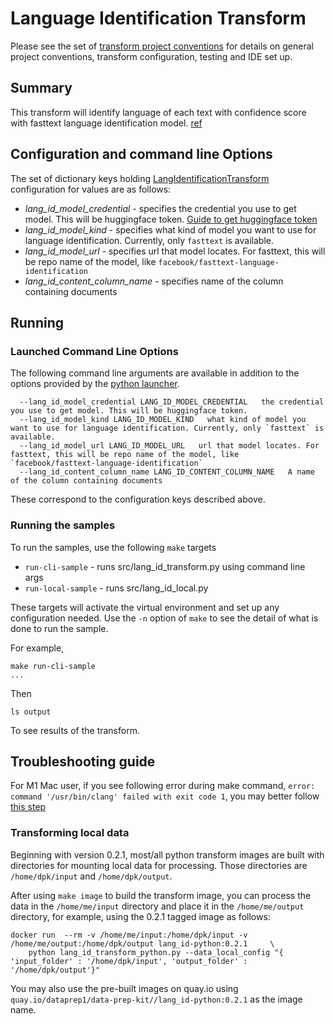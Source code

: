 # Language Identification Transform 
Please see the set of
[transform project conventions](../../../README.md#transform-project-conventions)
for details on general project conventions, transform configuration,
testing and IDE set up.

## Summary 
This transform will identify language of each text with confidence score with fasttext language identification model. [ref](https://huggingface.co/facebook/fasttext-language-identification)

## Configuration and command line Options

The set of dictionary keys holding [LangIdentificationTransform](src/lang_id_transform.py) 
configuration for values are as follows:

* _lang_id_model_credential_ - specifies the credential you use to get model. This will be huggingface token. [Guide to get huggingface token](https://huggingface.co/docs/hub/security-tokens)
* _lang_id_model_kind_ - specifies what kind of model you want to use for language identification. Currently, only `fasttext` is available.
* _lang_id_model_url_ - specifies url that model locates. For fasttext, this will be repo name of the model, like `facebook/fasttext-language-identification`
* _lang_id_content_column_name_ - specifies name of the column containing documents

## Running

### Launched Command Line Options 
The following command line arguments are available in addition to 
the options provided by 
the [python launcher](../../../../data-processing-lib/doc/python-launcher-options.md).
```
  --lang_id_model_credential LANG_ID_MODEL_CREDENTIAL   the credential you use to get model. This will be huggingface token.
  --lang_id_model_kind LANG_ID_MODEL_KIND   what kind of model you want to use for language identification. Currently, only `fasttext` is available.
  --lang_id_model_url LANG_ID_MODEL_URL   url that model locates. For fasttext, this will be repo name of the model, like `facebook/fasttext-language-identification`
  --lang_id_content_column_name LANG_ID_CONTENT_COLUMN_NAME   A name of the column containing documents
```
These correspond to the configuration keys described above.

### Running the samples
To run the samples, use the following `make` targets

* `run-cli-sample` - runs src/lang_id_transform.py using command line args
* `run-local-sample` - runs src/lang_id_local.py

These targets will activate the virtual environment and set up any configuration needed.
Use the `-n` option of `make` to see the detail of what is done to run the sample.

For example, 
```shell
make run-cli-sample
...
```
Then 
```shell
ls output
```
To see results of the transform.

## Troubleshooting guide

For M1 Mac user, if you see following error during make command, `error: command '/usr/bin/clang' failed with exit code 1`, you may better follow [this step](https://freeman.vc/notes/installing-fasttext-on-an-m1-mac)


### Transforming local data 

Beginning with version 0.2.1, most/all python transform images are built with directories for mounting local data for processing.
Those directories are `/home/dpk/input` and `/home/dpk/output`.

After using `make image` to build the transform image, you can process the data 
in the `/home/me/input` directory and place it in the `/home/me/output` directory, for example,  using the 0.2.1 tagged image as follows:

```shell
docker run  --rm -v /home/me/input:/home/dpk/input -v /home/me/output:/home/dpk/output lang_id-python:0.2.1 	\
	python lang_id_transform_python.py --data_local_config "{ 'input_folder' : '/home/dpk/input', 'output_folder' : '/home/dpk/output'}"
```

You may also use the pre-built images on quay.io using `quay.io/dataprep1/data-prep-kit//lang_id-python:0.2.1` as the image name.

